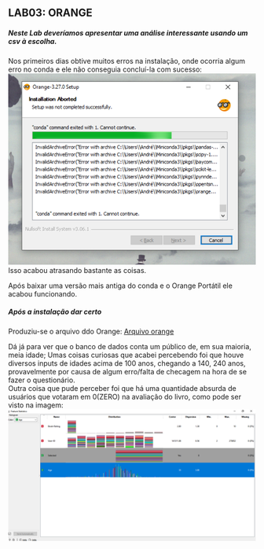 ## LAB03: ORANGE
##### Neste Lab deveríamos apresentar uma análise interessante usando um csv à escolha.

Nos primeiros dias obtive muitos erros na instalação, onde ocorria algum erro no conda e ele não conseguia concluí-la com sucesso:
![](lab03_orange_error_instalation.png)<br/>
Isso acabou atrasando bastante as coisas. 

Após baixar uma versão mais antiga do conda e o Orange Portátil ele acabou funcionando.
<br/>
##### Após a instalação dar certo
Produziu-se o arquivo ddo Orange:
[Arquivo orange](https://github.com/TheRomito/DataBaseLabs_MC536/blob/master/lab03/orange_1.ows)

Dá já para ver que o banco de dados conta um público de, em sua maioria, meia idade; Umas coisas curiosas que acabei percebendo foi que houve diversos inputs de idades acima de 100 anos, chegando a 140, 240 anos, provavelmente por causa de algum erro/falta de checagem na hora de se fazer o questionário.  
Outra coisa que pude perceber foi que há uma quantidade absurda de usuários que votaram em 0(ZERO) na avaliação do livro, como pode ser visto na imagem:
![](lab03_orange_estranho_1_1.png)<br/>
